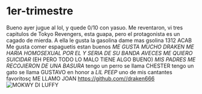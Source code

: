 # 1er-trimestre
Bueno ayer jugue al lol, y quede 0/10 con yasuo. Me reventaron,
vi tres capitulos de Tokyo Revengers, esta guapa, pero el protagonista es un cagado de mierda.
A ella le gusta la gasolina dame mas gsolina
1312
ACAB
Me gusta comer espaguetis estan buenos
*ME GUSTA MUCHO DRAKEN ME HARIA HOMOSEXUAL POR EL Y SERIA DE SU BANDA*
*AVECES ME QUIERO SUICIDAR* (EH PERO TODO LO MALO TIENE ALGO BUENO)
*MIS PADRES ME RECOJIERON DE UNA BASURA*
tengo un perro se llama CHESTER
tengo un gato se llama GUSTAVO en honor a *LIL PEEP* uno de mis cantantes favoritosç
ME LLAMO JOAN
https://github.com//draken666
![MOKWY DI LUFFY](https://www.google.com/search?q=luffy&tbm=isch&ved=2ahUKEwiUx_eBvIDzAhV7EGMBHSLBCQ0Q2-cCegQIABAA&oq=luffy&gs_lcp=CgNpbWcQAzIKCAAQsQMQgwEQQzIHCAAQsQMQQzIHCAAQsQMQQzIHCAAQsQMQQzIHCAAQsQMQQzIECAAQQzIECAAQQzIECAAQQzIECAAQQzIECAAQQzoFCAAQgAQ6BwgjEO8DECc6CggjEO8DEOoCECc6CAgAEIAEELEDOggIABCxAxCDAVCEwGZYsN1mYODeZmgBcAB4AoABZ4gB4gqSAQQxNS4xmAEAoAEBqgELZ3dzLXdpei1pbWewAQXAAQE&sclient=img&ei=ZaJBYdSAMfugjLsPooKnaA&bih=968&biw=1853&client=ubuntu&hs=VAT#imgrc=Q8Ltsew6jkbNDM)
